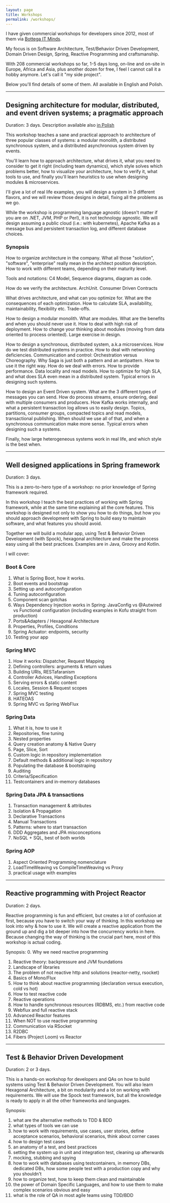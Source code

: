 ```yaml
---
layout: page
title: Workshops
permalink: /workshops/
---
```


I have given commercial workshops for developers since 2012, most of them via [Bottega IT Minds](https://bottega.com.pl/). 

My focus is on Software Architecture, Test/Behavior Driven Development, Domain Driven Design, Spring, Reactive Programming and craftsmanship.

With 208 commercial workshops so far, 1-5 days long, on-line and on-site in Europe, Africa and Asia, plus another dozen for free, I feel I cannot call it a hobby anymore. Let's call it "my side project".

Below you'll find details of some of them. All available in English and Polish.

--------

## Designing architecture for modular, distributed, and event driven systems; a pragmatic approach

Duration: 3 days. Description available also [in Polish](https://bottega.com.pl/szkolenie-projektowanie-systemow-modularnych-i-rozproszonych)

This workshop teaches a sane and practical approach to architecture of three popular classes of systems: a modular monolith, a distributed synchronous system, and a distributed asynchronous system driven by events. 

You'll learn how to approach architecture, what drives it, what you need to consider to get it right (including team dynamics), which style solves which problems better, how to visualize your architecture, how to verify it, what tools to use, and finally you'll learn heuristics to use when designing modules & microservices.

I'll give a lot of real life examples, you will design a system in 3 different flavors, and we will review those designs in detail, fixing all the problems as we go.

While the workshop is programming language agnostic (doesn't matter if you are on .NET, JVM, PHP or Perl), it is not technology agnostic. We will design assuming a public cloud (i.e.: with kubernetes), Apache Kafka as a message bus and persistent transaction log, and different database choices.

### Synopsis

How to organize architecture in the company. What all those "solution", "software", "enterprise" really mean in the architect position description. How to work with different teams, depending on their maturity level.

Tools and notations: C4 Model, Sequence diagrams, diagram as code.

How do we verify the architecture. ArchUnit. Consumer Driven Contracts

What drives architecture, and what can you optimize for. What are the consequences of each optimization. How to calculate SLA, availability, maintainability, flexibility etc. Trade-offs.

How to design a modular monolith. What are modules. What are the benefits and when you should never use it. How to deal with high risk of deployment. How to change your thinking about modules (moving from data oriented to process oriented). Large exercise in design.

How to design a synchronous, distributed system, a.k.a microservices. How do we test distributed systems in practice. How to deal with networking deficiencies. Communication and control: Orchestration versus Choreography. Why Saga is just both a pattern and an antipattern. How to use it the right way. How do we deal with errors. How to provide performance. Data locality and read models. How to optimize for high SLA, and what does SLA even mean in a distributed system. Typical errors in designing such systems.

How to design an Event Driven system. What are the 3 different types of messages you can send. How do process streams, ensure ordering, deal with multiple consumers and producers. How Kafka works internally, and what a persistent transaction log allows us to easily design. Topics, partitions, consumer groups, compacted topics and read models, transactional publishing. When should we use all of that, and when a synchronous communication make more sense. Typical errors when designing such a systems.

Finally, how large heterogeneous systems work in real life, and which style is the best when.

--------

## Well designed applications in Spring framework

Duration: 3 days.

This is a zero-to-hero type of a workshop: no prior knowledge of Spring framework required.

In this workshop I teach the best practices of working with Spring framework, while at the same time explaining all the core features. This workshop is designed not only to show you how to do things, but how you should approach development with Spring to build easy to maintain software, and what features you should avoid.

Together we will build a modular app, using Test & Behavior Driven Development (with Spock), hexagonal architecture and make the process easy using all the best practices. Examples are in Java, Groovy and Kotlin.

I will cover:

### Boot & Core
1. What is Spring Boot, how it works.
1. Boot events and bootstrap
1. Setting up and autoconfiguration
1. Tuning autoconfiguration
1. Component scan gotchas
1. Ways Dependency Injection works in Spring: JavaConfig vs @Autwired vs Functional configuration (including examples in Kofu straight from production)
1. Ports&Adapters / Hexagonal Architecture
1. Properties, Profiles, Conditions
1. Spring Actuator: endpoints, security
1. Testing your app

### Spring MVC
1. How it works: Dispatcher, Request Mapping
1. Defining controllers: arguments & return values
1. Building URIs, RESTafaranism
1. Controller Advices, Handling Exceptions
1. Serving errors & static content
1. Locales, Session & Request scopes
1. Spring MVC testing
1. HATEOAS
1. Spring MVC vs Spring WebFlux

### Spring Data
1. What it is, how to use it
1. Repositories, fine tuning
1. Nested properties
1. Query creation anatomy & Native Query
1. Page, Slice, Sort
1. Custom logic in repository implementation
1. Default methods & additional logic in repository
1. Populating the database & bootstraping
1. Auditing
1. Criteria/Specification
1. Testcontainers and in-memory databases

### Spring Data JPA & transactions
1. Transaction management & attributes
1. Isolation & Propagation
1. Declarative Transactions
1. Manual Transactions
1. Patterns: where to start transaction
1. DDD Aggregates and JPA misconceptions
1. NoSQL + SQL, best of both worlds

### Spring AOP
1. Aspect Oriented Programming nomenclature
1. LoadTimeWeaving vs CompileTimeWeaving vs Proxy
1. practical usage with examples

--------

## Reactive programming with Project Reactor

Duration: 2 days.

Reactive programming is fun and efficient, but creates a lot of confusion at first, because you have to switch your way of thinking. In this workshop we look into why & how to use it. We will create a reactive application from the ground up and dig a bit deeper into how the concurrency works in here. Because changing the way of thinking is the crucial part here, most of this workshop is actual coding.

Synopsis:
0. Why we need reactive programming
1. Reactive theory: backpressure and JVM foundations
2. Landscape of libraries
3. The problem of not reactive http and solutions (reactor-netty, rsocket)
4. Basics of Mono/Flux
5. How to think about reactive programming (declaration versus execution, cold vs hot)
6. How to test reactive code
7. Reactive operations
8. How to handle synchronous resources (RDBMS, etc.) from reactive code
9. Webflux and full reactive stack
10. Advanced Reactor features
11. When NOT to use reactive programming
12. Communication via RSocket
13. R2DBC
14. Fibers (Project Loom) vs Reactor

--------

## Test & Behavior Driven Development

Duration: 2 or 3 days.

This is a hands-on workshop for developers and QAs on how to build systems using Test & Behavior Driven Development. You will also learn Hexagonal Architecture, a bit on modularity and a lot on working with requirements. We will use the Spock test framework, but all the knowledge is ready to apply in all the other frameworks and languages.

Synopsis:
1. what are the alternative methods to TDD & BDD
1. what types of tools we can use
1. how to work with requirements, use cases, user stories, define acceptance scenarios, behavioral scenarios, think about corner cases
1. how to design test cases
1. an anatomy of a test, and best practices
1. setting the system up in unit and integration test, cleaning up afterwards
1. mocking, stubbing and spying
1. how to work with databases using testcontainers, in memory DBs, dedicated DBs, how some people test with a production copy and why you shouldn't
1. how to organize test, how to keep them clean and maintainable 
1. the power of Domain Specific Languages, and how to use them to make complex scenarios obvious and easy
1. what is the role of QA in most agile teams using TDD/BDD

